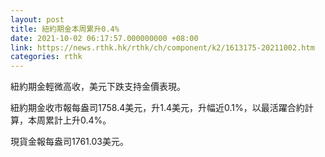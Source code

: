 ```yaml
---
layout: post
title: 紐約期金本周累升0.4%
date: 2021-10-02 06:17:57.000000000 +08:00
link: https://news.rthk.hk/rthk/ch/component/k2/1613175-20211002.htm
categories: rthk
---
```


紐約期金輕微高收，美元下跌支持金價表現。

紐約期金收市報每盎司1758.4美元，升1.4美元，升幅近0.1%，以最活躍合約計算，本周累計上升0.4%。

現貨金報每盎司1761.03美元。
